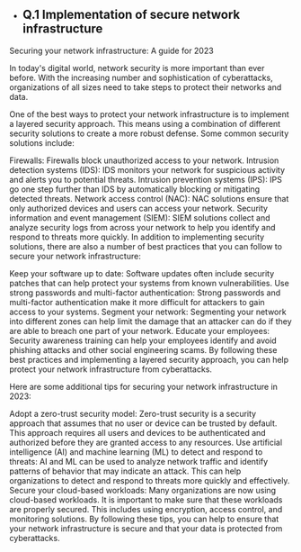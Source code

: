 - ## Q.1 Implementation of secure network infrastructure

Securing your network infrastructure: A guide for 2023

In today's digital world, network security is more important than ever before. With the increasing number and sophistication of cyberattacks, organizations of all sizes need to take steps to protect their networks and data.

One of the best ways to protect your network infrastructure is to implement a layered security approach. This means using a combination of different security solutions to create a more robust defense. Some common security solutions include:

Firewalls: Firewalls block unauthorized access to your network.
Intrusion detection systems (IDS): IDS monitors your network for suspicious activity and alerts you to potential threats.
Intrusion prevention systems (IPS): IPS go one step further than IDS by automatically blocking or mitigating detected threats.
Network access control (NAC): NAC solutions ensure that only authorized devices and users can access your network.
Security information and event management (SIEM): SIEM solutions collect and analyze security logs from across your network to help you identify and respond to threats more quickly.
In addition to implementing security solutions, there are also a number of best practices that you can follow to secure your network infrastructure:

Keep your software up to date: Software updates often include security patches that can help protect your systems from known vulnerabilities.
Use strong passwords and multi-factor authentication: Strong passwords and multi-factor authentication make it more difficult for attackers to gain access to your systems.
Segment your network: Segmenting your network into different zones can help limit the damage that an attacker can do if they are able to breach one part of your network.
Educate your employees: Security awareness training can help your employees identify and avoid phishing attacks and other social engineering scams.
By following these best practices and implementing a layered security approach, you can help protect your network infrastructure from cyberattacks.

Here are some additional tips for securing your network infrastructure in 2023:

Adopt a zero-trust security model: Zero-trust security is a security approach that assumes that no user or device can be trusted by default. This approach requires all users and devices to be authenticated and authorized before they are granted access to any resources.
Use artificial intelligence (AI) and machine learning (ML) to detect and respond to threats: AI and ML can be used to analyze network traffic and identify patterns of behavior that may indicate an attack. This can help organizations to detect and respond to threats more quickly and effectively.
Secure your cloud-based workloads: Many organizations are now using cloud-based workloads. It is important to make sure that these workloads are properly secured. This includes using encryption, access control, and monitoring solutions.
By following these tips, you can help to ensure that your network infrastructure is secure and that your data is protected from cyberattacks.
